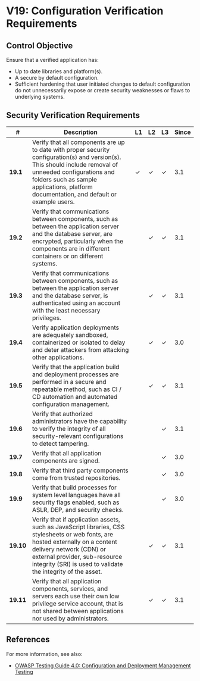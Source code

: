 # V19: Configuration Verification Requirements

## Control Objective

Ensure that a verified application has:

* Up to date libraries and platform(s).
* A secure by default configuration.
* Sufficient hardening that user initiated changes to default configuration do not unnecessarily expose or create security weaknesses or flaws to underlying systems.

## Security Verification Requirements

| # | Description | L1 | L2 | L3 | Since |
| --- | --- | --- | --- | -- | -- |
| **19.1** | Verify that all components are up to date with proper security configuration(s) and version(s). This should include removal of unneeded configurations and folders such as sample applications, platform documentation, and default or example users.  | ✓ | ✓ | ✓ | 3.1 |
| **19.2** | Verify that communications between components, such as between the application server and the database server, are encrypted, particularly when the components are in different containers or on different systems. |  | ✓ | ✓ | 3.1 |
| **19.3** | Verify that communications between components, such as between the application server and the database server, is authenticated using an account with the least necessary privileges. |  | ✓ | ✓ | 3.1 |
| **19.4** | Verify application deployments are adequately sandboxed, containerized or isolated to delay and deter attackers from attacking other applications. |  | ✓ | ✓ | 3.0 |
| **19.5** | Verify that the application build and deployment processes are performed in a secure and repeatable method, such as CI / CD automation and automated configuration management.  |  | ✓ | ✓ | 3.1 |
| **19.6** | Verify that authorized administrators have the capability to verify the integrity of all security-relevant configurations to detect tampering.  |  |  | ✓ | 3.1 |
| **19.7** | Verify that all application components are signed. |  |  | ✓ | 3.0 |
| **19.8** | Verify that third party components come from trusted repositories. |  |  | ✓ | 3.0 |
| **19.9** | Verify that build processes for system level languages have all security flags enabled, such as ASLR, DEP, and security checks.  |  |  | ✓ | 3.0 |
| **19.10** | Verify that if application assets, such as JavaScript libraries, CSS stylesheets or web fonts, are hosted externally on a content delivery network (CDN) or external provider, sub-resource integrity (SRI) is used to validate the integrity of the asset. |  | ✓ | ✓ | 3.1 |
| **19.11** | Verify that all application components, services, and servers each use their own low privilege service account, that is not shared between applications nor used by administrators.  |  | ✓ | ✓ | 3.1 |

## References

For more information, see also:

* [OWASP Testing Guide 4.0: Configuration and Deployment Management Testing](https://www.owasp.org/index.php/Testing_for_configuration_management)
